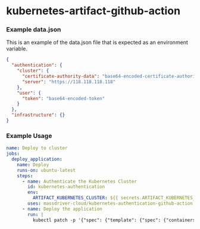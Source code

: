 # kubernetes-artifact-github-action

### Example data.json

This is an example of the data.json file that is expected as an environment variable.

```json
{
  "authentication": {
    "cluster": {
      "certificate-authority-data": "base64-encoded-certificate-authority-data",
      "server": "https://118.118.118.118"
    },
    "user": {
      "token": "base64-encoded-token"
    }
  },
  "infrastructure": {}
}
```

### Example Usage

```yaml
name: Deploy to cluster
jobs:
  deploy_application:
    name: Deploy
    runs-on: ubuntu-latest
    steps:
      - name: Authenticate the Kubernetes Cluster
        id: kubernetes-authentication
        env:
          ARTIFACT_KUBERNETES_CLUSTER: ${{ secrets.ARTIFACT_KUBERNETES_CLUSTER }}
        uses: massdriver-cloud/kubernetes-authentication-github-action
      - name: Deploy the application
        run: |
          kubectl patch -p '{"spec": {"template": {"spec": {"containers": [{"name": "application", "image": "<<FULL_IMAGE_PATH"}]}}}}'
```
